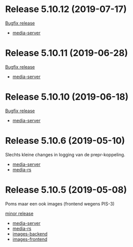 # Release 5.10.12 (2019-07-17)

<a href="https://jira.vpro.nl/issues/?jql=(project%20%3D%20MSE%20AND%20fixVersion%20%3D%20REL-5.10.12)">Bugfix release</a>
 - [media-server](http://nexus.vpro.nl/content/groups/public/nl/vpro/media/media-server/5.10.12/media-server-5.10.12.war)

# Release 5.10.11 (2019-06-28)

<a href="https://jira.vpro.nl/issues/?jql=(project%20%3D%20MSE%20AND%20fixVersion%20%3D%20REL-5.10.11)">Bugfix release</a>
 - [media-server](http://nexus.vpro.nl/content/groups/public/nl/vpro/media/media-server/5.10.11/media-server-5.10.11.war)


# Release 5.10.10 (2019-06-18)

<a href="https://jira.vpro.nl/issues/?jql=(project%20%3D%20MSE%20AND%20fixVersion%20%3D%20REL-5.10.10)">Bugfix release</a>

 - [media-server](http://nexus.vpro.nl/content/groups/public/nl/vpro/media/media-server/5.10.10/media-server-5.10.10.war)

# Release 5.10.6 (2019-05-10)

Slechts kleine changes in logging van de prepr-koppeling. 

 - [media-server](http://nexus.vpro.nl/content/groups/public/nl/vpro/media/media-server/5.10.6/media-server-5.10.6.war)
 - [media-rs](http://nexus.vpro.nl/content/groups/public/nl/vpro/media/media-rs/5.10.6/media-rs-5.10.6.war)

# Release 5.10.5 (2019-05-08)

Poms maar een ook images (frontend wegens PIS-3)

<a href="https://jira.vpro.nl/issues/?jql=(project%20%3D%20MSE%20AND%20fixVersion%20%3D%20REL-5.10.5)%20or%20(project%20%3D%20PIS%20and%20(fixVersion%20%3DREL-5.10.1%20or%20fixVersion%20%3D%20REL-5.10.0))">minor release</a>

 - [media-server](http://nexus.vpro.nl/content/groups/public/nl/vpro/media/media-server/5.10.5/media-server-5.10.5.war)
 - [media-rs](http://nexus.vpro.nl/content/groups/public/nl/vpro/media/media-rs/5.10.5/media-rs-5.10.5.war)
 - [images-backend](http://nexus.vpro.nl/content/groups/public/nl/vpro/image/image-server/5.10.1/image-server-5.10.1.war)
 - [images-frontend](http://nexus.vpro.nl/content/groups/public/nl/vpro/image/image-server-frontend/5.10.1/image-server-frontend-5.10.1.war)

